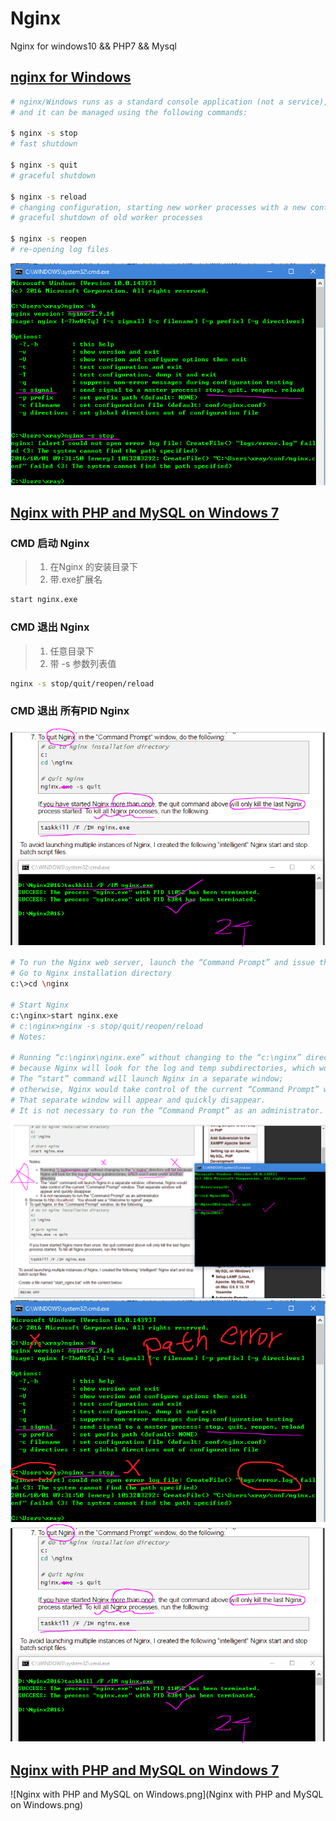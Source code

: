 # Nginx
Nginx for windows10 &amp;&amp; PHP7 &amp;&amp; Mysql 

## [nginx for Windows](http://nginx.org/en/docs/windows.html)

```sh
# nginx/Windows runs as a standard console application (not a service), 
# and it can be managed using the following commands:

$ nginx -s stop	
# fast shutdown

$ nginx -s quit	
# graceful shutdown

$ nginx -s reload	
# changing configuration, starting new worker processes with a new configuration,
# graceful shutdown of old worker processes

$ nginx -s reopen	
# re-opening log files
```

![Nginx-CMD.PNG](Nginx-CMD.PNG)

## [Nginx with PHP and MySQL on Windows 7](http://www.chanhvuong.com/2809/nginx-with-php-and-mysql-on-windows-7/)  

### CMD 启动 Nginx
> 1. 在Nginx 的安装目录下
> 2. 带.exe扩展名
```sh
start nginx.exe 
```
### CMD 退出 Nginx
> 1. 任意目录下
> 2. 带 -s 参数列表值
```sh
nginx -s stop/quit/reopen/reload 
```  
### CMD 退出 **所有PID** Nginx  
![Nginx taskkill all PID.PNG](https://raw.githubusercontent.com/xgqfrms-GitHub/Nginx/master/Nginx%20%20taskkill%20all%20PID.PNG)  

```sh
# To run the Nginx web server, launch the “Command Prompt” and issue these commands:
# Go to Nginx installation directory
c:\>cd \nginx

# Start Nginx 
c:\nginx>start nginx.exe
# c:\nginx>nginx -s stop/quit/reopen/reload 
# Notes:

# Running “c:\nginx\nginx.exe” without changing to the “c:\nginx” directory will fail，
# because Nginx will look for the log and temp subdirectories, which won’t exist under another directory.
# The “start” command will launch Nginx in a separate window;
# otherwise, Nginx would take control of the current “Command Prompt” window. 
# That separate window will appear and quickly disappear.
# It is not necessary to run the “Command Prompt” as an administrator.
```
![Nginx-path-error.PNG](Nginx-path-error.PNG)  
![Nginx-start-error.PNG](Nginx-start-error.PNG)  
![Nginx taskkill all PID.PNG](https://raw.githubusercontent.com/xgqfrms-GitHub/Nginx/master/Nginx%20%20taskkill%20all%20PID.PNG) 


## [Nginx with PHP and MySQL on Windows 7](http://www.chanhvuong.com/2809/nginx-with-php-and-mysql-on-windows-7/) 

![Nginx with PHP and MySQL on Windows.png](Nginx with PHP and MySQL on Windows.png)
	


